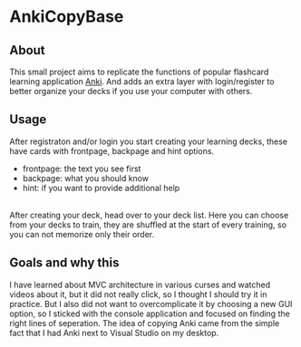 # AnkiCopyBase
## About
This small project aims to replicate the functions of popular flashcard learning application [Anki](https://apps.ankiweb.net/). 
And adds an extra layer with login/register to better organize your decks if you use your computer with others.
## Usage
After registraton and/or login you start creating your learning decks, these have cards with frontpage, backpage and hint options.
<br>
* frontpage: the text you see first
* backpage: what you should know
* hint: if you want to provide additional help
<br>
After creating your deck, head over to your deck list. Here you can choose from your decks to train,
they are shuffled at the start of every training, so you can not memorize only their order.

## Goals and why this
I have learned about MVC architecture in various curses and watched videos about it, but it did not really click, so I thought I should try it in practice. 
But I also did not want to overcomplicate it by choosing a new GUI option, so I sticked with the console application and focused on finding the right lines of seperation.
The idea of copying Anki came from the simple fact that I had Anki next to Visual Studio on my desktop.